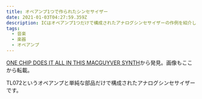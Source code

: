 ```yaml
---
title: オペアンプ1つで作られたシンセサイザー
date: 2021-01-03T04:27:59.359Z
description: ICはオペアンプ1つだけで構成されたアナログシンセサイザーの作例を紹介します
tags:
  - 音楽
  - 楽器
  - オペアンプ
---
```

[ONE CHIP DOES IT ALL IN THIS MACGUYVER SYNTH](https://hackaday.com/2020/01/27/one-chip-does-it-all-in-this-macguyver-synth/)から発見。画像もここから転載。

TL072というオペアンプと単純な部品だけで構成されたアナログシンセサイザーです。
